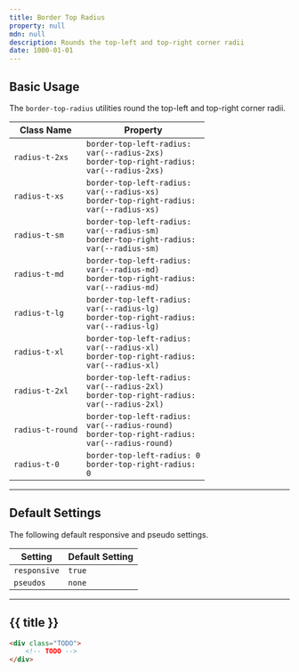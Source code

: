 ```yaml
---
title: Border Top Radius
property: null
mdn: null
description: Rounds the top-left and top-right corner radii
date: 1000-01-01
---
```


## Basic Usage

The `border-top-radius` utilities round the top-left and top-right corner radii.

| Class Name       | Property                                                                                                 |
| ---------------- | -------------------------------------------------------------------------------------------------------- |
| `radius-t-2xs`   | <code>border-top-left-radius: var(--radius-2xs)<br>border-top-right-radius: var(--radius-2xs)</code>     |
| `radius-t-xs`    | <code>border-top-left-radius: var(--radius-xs)<br>border-top-right-radius: var(--radius-xs)</code>       |
| `radius-t-sm`    | <code>border-top-left-radius: var(--radius-sm)<br>border-top-right-radius: var(--radius-sm)</code>       |
| `radius-t-md`    | <code>border-top-left-radius: var(--radius-md)<br>border-top-right-radius: var(--radius-md)</code>       |
| `radius-t-lg`    | <code>border-top-left-radius: var(--radius-lg)<br>border-top-right-radius: var(--radius-lg)</code>       |
| `radius-t-xl`    | <code>border-top-left-radius: var(--radius-xl)<br>border-top-right-radius: var(--radius-xl)</code>       |
| `radius-t-2xl`   | <code>border-top-left-radius: var(--radius-2xl)<br>border-top-right-radius: var(--radius-2xl)</code>     |
| `radius-t-round` | <code>border-top-left-radius: var(--radius-round)<br>border-top-right-radius: var(--radius-round)</code> |
| `radius-t-0`     | <code>border-top-left-radius: 0<br>border-top-right-radius: 0</code>                                     |

---

## Default Settings

The following default responsive and pseudo settings.

| Setting      | Default Setting |
| ------------ | --------------- |
| `responsive` | `true`          |
| `pseudos`    | `none`          |

---

## {{ title }}

<div class="bg-silver-200 p-20 h-256 radius-md flex flex-wrap align-content-center">
  <!-- ... -->
</div>

```html
<div class="TODO">
	<!-- TODO -->
</div>
```

<!-- No MDN docs -->

